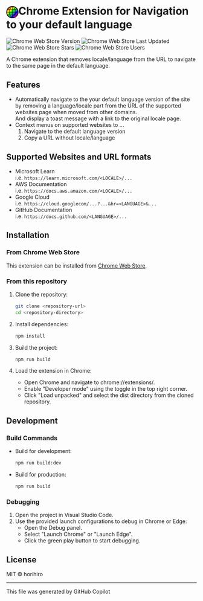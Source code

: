 # <img src="./img/icon128.png" width="32px" valign="middle">Chrome Extension for Navigation to your default language
![Chrome Web Store Version](https://img.shields.io/chrome-web-store/v/afklbjnoklmjbbeibdhpgcfobjlinhck)
![Chrome Web Store Last Updated](https://img.shields.io/chrome-web-store/last-updated/afklbjnoklmjbbeibdhpgcfobjlinhck)
![Chrome Web Store Stars](https://img.shields.io/chrome-web-store/stars/afklbjnoklmjbbeibdhpgcfobjlinhck)
![Chrome Web Store Users](https://img.shields.io/chrome-web-store/users/afklbjnoklmjbbeibdhpgcfobjlinhck)

A Chrome extension that removes locale/language from the URL to navigate to the same page in the default language.

## Features

- Automatically navigate to the your default language version of the site by removing a language/locale part from the URL of the supported websites page when moved from other domains.  
  And display a toast message with a link to the original locale page.
- Context menus on supported websites to ...
  1. Navigate to the default language version
  1. Copy a URL without locale/language

## Supported Websites and URL formats

- Microsoft Learn  
  i.e. `https://learn.microsoft.com/<LOCALE>/...`
- AWS Documentation  
  i.e. `https://docs.aws.amazon.com/<LOCALE>/...`
- Google Cloud  
  i.e. `https://cloud.googlecom/...?...&hr=<LANGUAGE>&...`
- GitHub Documentation  
  i.e. `https://docs.github.com/<LANGUAGE>/...`

## Installation

### From Chrome Web Store
This extension can be installed from [Chrome Web Store](https://chromewebstore.google.com/detail/afklbjnoklmjbbeibdhpgcfobjlinhck).


### From this repository
1. Clone the repository:
   ```sh
   git clone <repository-url>
   cd <repository-directory>

2. Install dependencies:
   ```sh
   npm install
   ```

3. Build the project:
   ```sh
   npm run build
   ```

4. Load the extension in Chrome:
   - Open Chrome and navigate to chrome://extensions/.
   - Enable "Developer mode" using the toggle in the top right corner.
   - Click "Load unpacked" and select the dist directory from the cloned repository.

## Development
### Build Commands
- Build for development:
  ```sh
  npm run build:dev
  ```

- Build for production:
  ```sh
  npm run build
  ```

### Debugging
1. Open the project in Visual Studio Code.
2. Use the provided launch configurations to debug in Chrome or Edge:
   - Open the Debug panel.
   - Select "Launch Chrome" or "Launch Edge".
   - Click the green play button to start debugging.

## License
MIT © horihiro

----

This file was generated by GitHub Copilot
